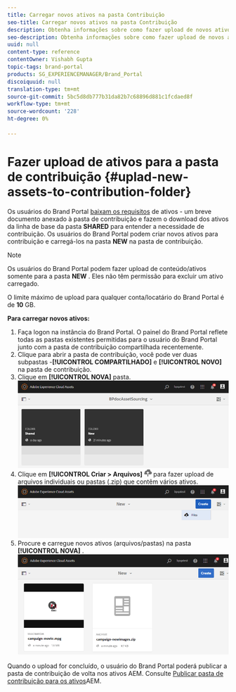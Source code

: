 ```yaml
---
title: Carregar novos ativos na pasta Contribuição
seo-title: Carregar novos ativos na pasta Contribuição
description: Obtenha informações sobre como fazer upload de novos ativos para a pasta de contribuição no Brand Portal.
seo-description: Obtenha informações sobre como fazer upload de novos ativos para a pasta de contribuição no Brand Portal.
uuid: null
content-type: reference
contentOwner: Vishabh Gupta
topic-tags: brand-portal
products: SG_EXPERIENCEMANAGER/Brand_Portal
discoiquuid: null
translation-type: tm+mt
source-git-commit: 5bc5d8db777b31da82b7c68896d881c1fcdaed8f
workflow-type: tm+mt
source-wordcount: '228'
ht-degree: 0%

---
```



# Fazer upload de ativos para a pasta de contribuição {#uplad-new-assets-to-contribution-folder}

Os usuários do Brand Portal [baixam os requisitos](brand-portal-download-asset-requirements.md) de ativos - um breve documento anexado à pasta de contribuição e fazem o download dos ativos da linha de base da pasta **SHARED** para entender a necessidade de contribuição.
Os usuários do Brand Portal podem criar novos ativos para contribuição e carregá-los na pasta **NEW** na pasta de contribuição.

>[!NOTE]
>
>Os usuários do Brand Portal podem fazer upload de conteúdo/ativos somente para a pasta **NEW** . Eles não têm permissão para excluir um ativo carregado.
>
>O limite máximo de upload para qualquer conta/locatário do Brand Portal é de **10** GB.


**Para carregar novos ativos:**

1. Faça logon na instância do Brand Portal.
O painel do Brand Portal reflete todas as pastas existentes permitidas para o usuário do Brand Portal junto com a pasta de contribuição compartilhada recentemente.
1. Clique para abrir a pasta de contribuição, você pode ver duas subpastas -**[!UICONTROL COMPARTILHADO]** e **[!UICONTROL NOVO]** na pasta de contribuição.
1. Clique em **[!UICONTROL NOVA]** pasta.
   ![](assets/upload-new-assets1.png)
1. Clique em **[!UICONTROL Criar > Arquivos]** ![](assets/upload.png) para fazer upload de arquivos individuais ou pastas (.zip) que contêm vários ativos.
   ![](assets/upload-new-assets2.png)
1. Procure e carregue novos ativos (arquivos/pastas) na pasta **[!UICONTROL NOVA]** .
   ![](assets/upload-new-assets3.png)

Quando o upload for concluído, o usuário do Brand Portal poderá publicar a pasta de contribuição de volta nos ativos AEM. Consulte [Publicar pasta de contribuição para os ativos](brand-portal-publish-contribution-folder-to-aem-assets.md)AEM.